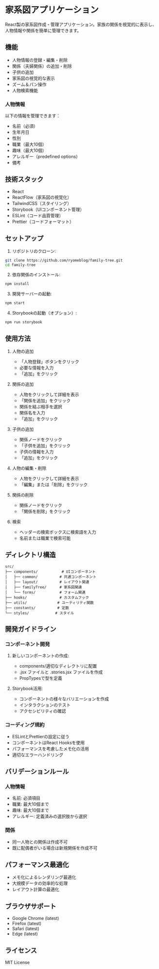 # 家系図アプリケーション

React製の家系図作成・管理アプリケーション。家族の関係を視覚的に表示し、人物情報や関係を簡単に管理できます。

## 機能

- 人物情報の登録・編集・削除
- 関係（夫婦関係）の追加・削除
- 子供の追加
- 家系図の視覚的な表示
- ズーム＆パン操作
- 人物検索機能

### 人物情報

以下の情報を管理できます：

- 名前（必須）
- 生年月日
- 性別
- 職業（最大10個）
- 趣味（最大10個）
- アレルギー（predefined options）
- 備考

## 技術スタック

- React
- ReactFlow（家系図の視覚化）
- TailwindCSS（スタイリング）
- Storybook（UIコンポーネント管理）
- ESLint（コード品質管理）
- Prettier（コードフォーマット）

## セットアップ

1. リポジトリのクローン:

```bash
git clone https://github.com/ryomeblog/family-tree.git
cd family-tree
```

2. 依存関係のインストール:

```bash
npm install
```

3. 開発サーバーの起動:

```bash
npm start
```

4. Storybookの起動（オプション）:

```bash
npm run storybook
```

## 使用方法

1. 人物の追加

   - 「人物登録」ボタンをクリック
   - 必要な情報を入力
   - 「追加」をクリック

2. 関係の追加

   - 人物をクリックして詳細を表示
   - 「関係を追加」をクリック
   - 関係を結ぶ相手を選択
   - 関係名を入力
   - 「追加」をクリック

3. 子供の追加

   - 関係ノードをクリック
   - 「子供を追加」をクリック
   - 子供の情報を入力
   - 「追加」をクリック

4. 人物の編集・削除

   - 人物をクリックして詳細を表示
   - 「編集」または「削除」をクリック

5. 関係の削除

   - 関係ノードをクリック
   - 「関係を削除」をクリック

6. 検索
   - ヘッダーの検索ボックスに検索語を入力
   - 名前または職業で検索可能

## ディレクトリ構造

```
src/
├── components/           # UIコンポーネント
│   ├── common/          # 共通コンポーネント
│   ├── layout/          # レイアウト関連
│   ├── familyTree/      # 家系図関連
│   └── forms/           # フォーム関連
├── hooks/               # カスタムフック
├── utils/              # ユーティリティ関数
├── constants/          # 定数
└── styles/            # スタイル
```

## 開発ガイドライン

### コンポーネント開発

1. 新しいコンポーネントの作成:

   - components/適切なディレクトリに配置
   - .jsx ファイルと .stories.jsx ファイルを作成
   - PropTypesで型を定義

2. Storybook活用:
   - コンポーネントの様々なバリエーションを作成
   - インタラクションのテスト
   - アクセシビリティの確認

### コーディング規約

- ESLintとPrettierの設定に従う
- コンポーネントはReact Hooksを使用
- パフォーマンスを考慮したメモ化の活用
- 適切なエラーハンドリング

## バリデーションルール

### 人物情報

- 名前: 必須項目
- 職業: 最大10個まで
- 趣味: 最大10個まで
- アレルギー: 定義済みの選択肢から選択

### 関係

- 同一人物との関係は作成不可
- 既に配偶者がいる場合は新規関係を作成不可

## パフォーマンス最適化

- メモ化によるレンダリング最適化
- 大規模データの効率的な処理
- レイアウト計算の最適化

## ブラウザサポート

- Google Chrome (latest)
- Firefox (latest)
- Safari (latest)
- Edge (latest)

## ライセンス

MIT License
